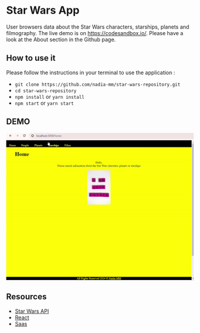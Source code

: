 # Star Wars App

User browsers data about the Star Wars characters, starships, planets and filmography.
The live demo is on https://codesandbox.io/. Please have a look at the About section in the Github page.

## How to use it

Please follow the instructions in your terminal to use the application :

- `git clone https://github.com/nadia-mm/star-wars-repository.git`
- `cd star-wars-repository`
- `npm install` or `yarn install`
- `npm start` or `yarn start`

## DEMO

![](https://github.com/nadia-mm/star-wars-repository/blob/master/gif/demo.gif)

## Resources

- [Star Wars API](https://swapi.dev/)
- [React](https://github.com/facebook/react)
- [Saas](https://sass-lang.com/)
